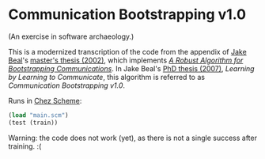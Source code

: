 # Communication Bootstrapping v1.0

(An exercise in software archaeology.)

This is a modernized transcription of the code from the appendix of
[Jake Beal](http://jakebeal.com/)'s
[master's thesis (2002)](https://dspace.mit.edu/bitstream/handle/1721.1/42056/231621486-MIT.pdf?sequence=2), which implements [_A Robust Algorithm for Bootstrapping Communications_](https://groups.csail.mit.edu/mac/projects/amorphous/Bootstrap/).
In Jake Beal's [PhD thesis (2007)](http://web.mit.edu/jakebeal/www/Publications/LearningByLearningToCommunicate.pdf), _Learning by Learning to Communicate_, this algorithm is referred to as _Communication Bootstrapping v1.0_.

Runs in [Chez Scheme](https://cisco.github.io/ChezScheme/):
```scheme
(load "main.scm")
(test (train))
```

Warning: the code does not work (yet), as there is not a single success after training. :(
